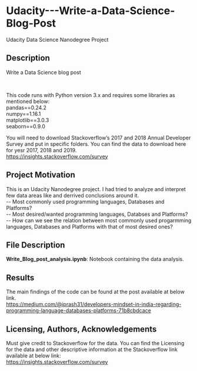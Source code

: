 # Udacity---Write-a-Data-Science-Blog-Post
Udacity Data Science Nanodegree Project

## Description</br>
Write a Data Science blog post



<a name="installation"></a></br>

This code runs with Python version 3.x and requires some libraries as mentioned below:</br>
pandas==0.24.2</br>
numpy==1.16.1</br>
matplotlib==3.0.3</br>
seaborn==0.9.0</br>

You will need to download Stackoverflow’s 2017 and 2018 Annual Developer Survey and put in specific folders. You can find the data to download here for yesr 2017, 2018 and 2019.</br>
https://insights.stackoverflow.com/survey

## Project Motivation <a name="motivation"></a></br>
This is an Udacity Nanodegree project. I had tried to analyze and interpret few data areas like and derrived conclusions around it.</br>
-- Most commonly used programming languages, Databases and Platforms?</br>
-- Most desired/wanted programming languages, Databses and Platforms?</br>
-- How can we see the relation between most commonly used progarmming languages, Databases and Platforms with that of most desired ones?


## File Description <a name="files"></a></br>
**Write_Blog_post_analysis.ipynb**: Notebook containing the data analysis. </br> 

## Results <a name="results"></a></br>
The main findings of the code can be found at the post available at below link.</br> 
https://medium.com/@iprash31/developers-mindset-in-india-regarding-programming-language-databases-platforms-71b8cbdcace

## Licensing, Authors, Acknowledgements<a name="licensing"></a></br>
Must give credit to Stackoverflow for the data. You can find the Licensing for the data and other descriptive information at the Stackoverflow link available at below link:</br>
https://insights.stackoverflow.com/survey
